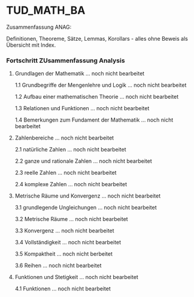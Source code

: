# TUD_MATH_BA
Zusammenfassung ANAG:

Definitionen, Theoreme, Sätze, Lemmas, Korollars - alles ohne Beweis
als Übersicht mit Index.

### Fortschritt ZUsammenfassung Analysis
1. Grundlagen der Mathematik ... noch nicht bearbeitet

   1.1 Grundbegriffe der Mengenlehre und Logik ... noch nicht bearbeitet
  
   1.2 Aufbau einer mathematischen Theorie ... noch nicht bearbeitet
  
   1.3 Relationen und Funktionen ... noch nicht bearbeitet
  
   1.4 Bemerkungen zum Fundament der Mathematik ... noch nicht bearbeitet
  

2. Zahlenbereiche ... noch nicht bearbeitet

   2.1 natürliche Zahlen ... noch nicht bearbeitet
  
   2.2 ganze und rationale Zahlen ... noch nicht bearbeitet
  
   2.3 reelle Zahlen ... noch nicht bearbeitet
   
   2.4 komplexe Zahlen ... noch nicht bearbeitet
   
3. Metrische Räume und Konvergenz ... noch nicht bearbeitet
   
   3.1 grundlegende Ungleichungen ... noch nicht bearbeitet
   
   3.2 Metrische Räume ... noch nicht bearbeitet
   
   3.3 Konvergenz ... noch nicht bearbeitet
   
   3.4 Vollständigkeit ... noch nicht bearbeitet
   
   3.5 Kompaktheit ... noch nicht berbeitet
   
   3.6 Reihen ... noch nicht bearbeitet
   
4. Funktionen und Stetigkeit ... noch nicht bearbeitet
   
   4.1 Funktionen ... noch nicht bearbeitet
